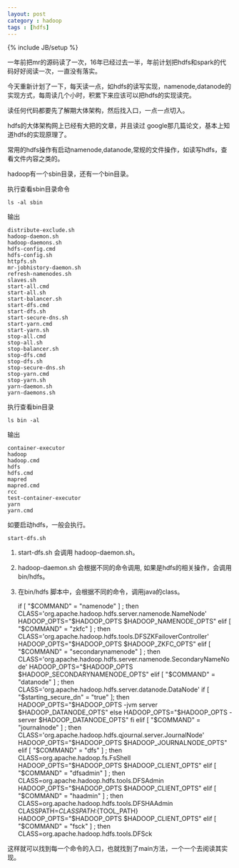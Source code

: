 ```yaml
---
layout: post
category : hadoop
tags : [hdfs]
---
```

{% include JB/setup %}



一年前把mr的源码读了一次，16年已经过去一半，年前计划把hdfs和spark的代码好好阅读一次，一直没有落实。

今天重新计划了一下，每天读一点，如hdfs的读写实现，namenode,datanode的实现方式，每周读几个小时，积累下来应该可以把hdfs的实现读完。

读任何代码都要先了解期大体架构，然后找入口，一点一点切入。

hdfs的大体架构网上已经有大把的文章，并且读过 google那几篇论文，基本上知道hdfs的实现原理了。

常用的hdfs操作有启动namenode,datanode,常规的文件操作，如读写hdfs，查看文件内容之类的。


hadoop有一个sbin目录，还有一个bin目录。


执行查看sbin目录命令

	ls -al sbin

输出

	distribute-exclude.sh
	hadoop-daemon.sh
	hadoop-daemons.sh
	hdfs-config.cmd
	hdfs-config.sh
	httpfs.sh
	mr-jobhistory-daemon.sh
	refresh-namenodes.sh
	slaves.sh
	start-all.cmd
	start-all.sh
	start-balancer.sh
	start-dfs.cmd
	start-dfs.sh
	start-secure-dns.sh
	start-yarn.cmd
	start-yarn.sh
	stop-all.cmd
	stop-all.sh
	stop-balancer.sh
	stop-dfs.cmd
	stop-dfs.sh
	stop-secure-dns.sh
	stop-yarn.cmd
	stop-yarn.sh
	yarn-daemon.sh
	yarn-daemons.sh

执行查看bin目录

	ls bin -al


输出

	container-executor
	hadoop
	hadoop.cmd
	hdfs
	hdfs.cmd
	mapred
	mapred.cmd
	rcc
	test-container-executor
	yarn
	yarn.cmd



如要启动hdfs，一般会执行。

	start-dfs.sh

1. start-dfs.sh 会调用 hadoop-daemon.sh。

2. hadoop-daemon.sh 会根据不同的命令调用, 如果是hdfs的相关操作，会调用bin/hdfs。

3. 在bin/hdfs 脚本中，会根据不同的命令，调用java的class。



	if [ "$COMMAND" = "namenode" ] ; then
	  CLASS='org.apache.hadoop.hdfs.server.namenode.NameNode'
	  HADOOP_OPTS="$HADOOP_OPTS $HADOOP_NAMENODE_OPTS"
	elif [ "$COMMAND" = "zkfc" ] ; then
	  CLASS='org.apache.hadoop.hdfs.tools.DFSZKFailoverController'
	  HADOOP_OPTS="$HADOOP_OPTS $HADOOP_ZKFC_OPTS"
	elif [ "$COMMAND" = "secondarynamenode" ] ; then
	  CLASS='org.apache.hadoop.hdfs.server.namenode.SecondaryNameNode'
	  HADOOP_OPTS="$HADOOP_OPTS $HADOOP_SECONDARYNAMENODE_OPTS"
	elif [ "$COMMAND" = "datanode" ] ; then
	  CLASS='org.apache.hadoop.hdfs.server.datanode.DataNode'
	  if [ "$starting_secure_dn" = "true" ]; then
	    HADOOP_OPTS="$HADOOP_OPTS -jvm server $HADOOP_DATANODE_OPTS"
	  else
	    HADOOP_OPTS="$HADOOP_OPTS -server $HADOOP_DATANODE_OPTS"
	  fi
	elif [ "$COMMAND" = "journalnode" ] ; then
	  CLASS='org.apache.hadoop.hdfs.qjournal.server.JournalNode'
	  HADOOP_OPTS="$HADOOP_OPTS $HADOOP_JOURNALNODE_OPTS"
	elif [ "$COMMAND" = "dfs" ] ; then
	  CLASS=org.apache.hadoop.fs.FsShell
	  HADOOP_OPTS="$HADOOP_OPTS $HADOOP_CLIENT_OPTS"
	elif [ "$COMMAND" = "dfsadmin" ] ; then
	  CLASS=org.apache.hadoop.hdfs.tools.DFSAdmin
	  HADOOP_OPTS="$HADOOP_OPTS $HADOOP_CLIENT_OPTS"
	elif [ "$COMMAND" = "haadmin" ] ; then
	  CLASS=org.apache.hadoop.hdfs.tools.DFSHAAdmin
	  CLASSPATH=${CLASSPATH}:${TOOL_PATH}
	  HADOOP_OPTS="$HADOOP_OPTS $HADOOP_CLIENT_OPTS"
	elif [ "$COMMAND" = "fsck" ] ; then
	  CLASS=org.apache.hadoop.hdfs.tools.DFSck


这样就可以找到每一个命令的入口，也就找到了main方法，一个一个去阅读其实现。


